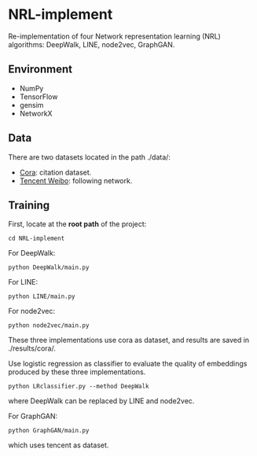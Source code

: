 # NRL-implement
Re-implementation of four Network representation learning (NRL) algorithms: DeepWalk, LINE, node2vec, GraphGAN.

## Environment
* NumPy
* TensorFlow
* gensim
* NetworkX

## Data
There are two datasets located in the path ./data/:

* [Cora](https://docs.google.com/spreadsheets/d/1WJ0-2aIhCA37Hj_-Na4umXwYqBGDWKXPeaRj0ECnLw4/edit?usp=sharing): citation dataset.
* [Tencent Weibo](https://docs.google.com/spreadsheets/d/1F1mNarXl8u1CFICm3WufqZrWvCgPkTUqjrXJNnaDsEg/edit#gid=0): following network.


## Training
First, locate at the **root path** of the project:
```
cd NRL-implement
```

For DeepWalk:

```
python DeepWalk/main.py
```
For LINE:

```
python LINE/main.py
```
For node2vec:

```
python node2vec/main.py
```
These three implementations use cora as dataset, and results are saved in ./results/cora/.

Use logistic regression as classifier to evaluate the quality of embeddings produced by these three implementations.

```
python LRclassifier.py --method DeepWalk
```
where DeepWalk can be replaced by LINE and node2vec.


For GraphGAN:

```
python GraphGAN/main.py
```

which uses tencent as dataset.